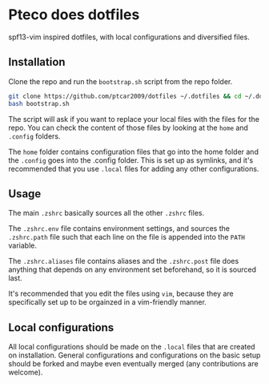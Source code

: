 # Pteco does dotfiles

spf13-vim inspired dotfiles, with local configurations and diversified files.

## Installation

Clone the repo and run the `bootstrap.sh` script from the repo folder.

```bash
git clone https://github.com/ptcar2009/dotfiles ~/.dotfiles && cd ~/.dotfiles
bash bootstrap.sh
```

The script will ask if you want to replace your local files with the files for the repo.
You can check the content of those files by looking at the `home` and `.config` folders.

The `home` folder contains configuration files that go into the home folder and the `.config` goes into the .config folder.
This is set up as symlinks, and it's recommended that you use `.local` files for adding any other configurations.

## Usage

The main `.zshrc` basically sources all the other `.zshrc` files. 

The `.zshrc.env` file contains environment settings, and sources the `.zshrc.path` file such that each line on the file is appended into the `PATH` variable.

The `.zshrc.aliases` file contains aliases and the `.zshrc.post` file does anything
that depends on any environment set beforehand, so it is sourced last.

It's recommended that you edit the files using `vim`, because they are specifically
set up to be orgainzed in a vim-friendly manner.

## Local configurations

All local configurations should be made on the `.local` files that are created on installation.
General configurations and configurations on the basic setup should be forked and maybe even eventually merged (any contributions are welcome).
